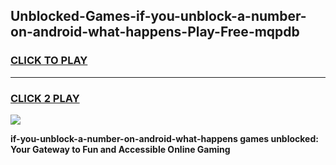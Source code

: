 
## Unblocked-Games-if-you-unblock-a-number-on-android-what-happens-Play-Free-mqpdb
<h3>
<a href="https://premium76.site?title=if-you-unblock-a-number-on-android-what-happens&ref=10A">CLICK TO PLAY</a></h3>
<hr>

<h3>
<a href="https://premium76.site?title=if-you-unblock-a-number-on-android-what-happens&ref=10A">CLICK 2 PLAY</a>
  
</h3>

<a href="https://premium76.site?title=if-you-unblock-a-number-on-android-what-happens&ref=10A"><img src="https://clearcache.store/games.png"></a>


**if-you-unblock-a-number-on-android-what-happens games unblocked: Your Gateway to Fun and Accessible Online Gaming**

